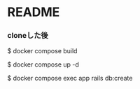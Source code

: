 # README

### cloneした後

$ docker compose build

$ docker compose up -d

$ docker compose exec app rails db:create

